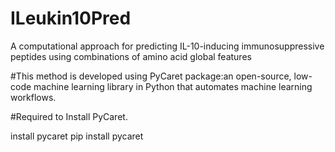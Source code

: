 # ILeukin10Pred
A computational approach for predicting IL-10-inducing immunosuppressive peptides using combinations of amino acid global features

#This method is developed using PyCaret package:an open-source, low-code machine learning library in Python that automates machine learning workflows. 

#Required to Install PyCaret.

install pycaret pip install pycaret
